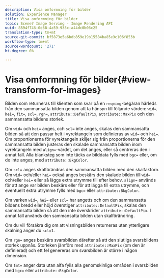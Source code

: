```yaml
---
description: Visa omformning för bilder
solution: Experience Manager
title: Visa omformning för bilder
topic: Scene7 Image Serving - Image Rendering API
uuid: 8594f746-0e58-4a59-933c-a44dc0b06c25
translation-type: tm+mt
source-git-commit: bf5873e5a6bdb859e19b15584ba85e9c106f853b
workflow-type: tm+mt
source-wordcount: '271'
ht-degree: 0%

---
```



# Visa omformning för bilder{#view-transform-for-images}

Bilden som returneras till klienten som svar på en `req=img`-begäran härleds från den sammansatta bilden genom att ta hänsyn till följande värden: `wid=`, `hei=`, `fit=`, `scl=`, `rgn=`, `attribute::DefaultPix`, `attribute::MaxPix` och den sammansatta bildens storlek.

Om `wid=` och `hei=` anges, och `scl=` inte anges, skalas den sammansatta bilden så att den passar helt i vyrektangeln som definieras av `wid=` och `hei=`. Om proportionerna för vyrektangeln skiljer sig från proportionerna för den sammansatta bilden justeras den skalade sammansatta bilden inom vyrektangeln med `align=`-värdet, om det anges, eller så centreras den i annat fall. Alla blanksteg som inte täcks av bilddata fylls med `bgc=` eller, om de inte anges, med `attribute::BkgColor`.

Om `scl=` anges skalförändras den sammansatta bilden med den skalfaktorn. Om `wid=` och/eller `hei=` också anges beskärs den skalade bilden till `wid=` och/eller `hei=` eller så läggs extra utrymme till efter behov. `align=` används för att ange var bilden beskärs eller för att lägga till extra utrymme, och eventuellt extra utrymme fylls med  `bgc=` eller  `attribute::BkgColor`.

Om varken `wid=`, `hei=` eller `scl=` har angetts och om den sammansatta bildens bredd eller höjd överstiger `attribute::DefaultPix`, skalas den sammansatta bilden så att den inte överskrider `attribute::DefaultPix`. I annat fall används den sammansatta bilden utan skalförändring.

Om du vill försäkra dig om att visningsbilden returneras utan ytterligare skalning anger du `scl=1`.

Om `rgn=` anges beskärs svarsbilden därefter så att den slutliga svarsbildens storlek uppnås. Storleken jämförs med `attribute::MaxPix` (om den är definierad) och ett fel genereras om svarsbilden är större i någon dimension.

Om `fmt=` anger data utan alfa fylls alla genomskinliga områden i svarsbilden med `bgc=` eller `attribute::BkgColor`.
